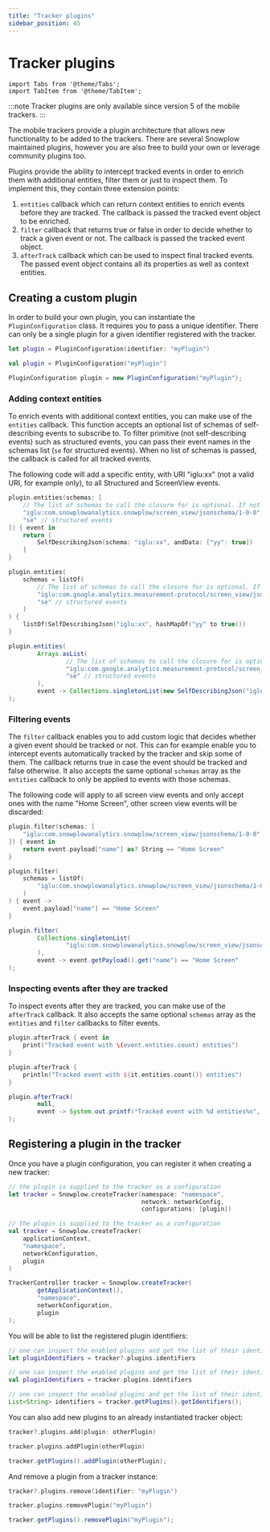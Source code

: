 ```yaml
---
title: "Tracker plugins"
sidebar_position: 45
---
```


# Tracker plugins

```mdx-code-block
import Tabs from '@theme/Tabs';
import TabItem from '@theme/TabItem';
```

:::note
Tracker plugins are only available since version 5 of the mobile trackers.
:::

The mobile trackers provide a plugin architecture that allows new functionality to be added to the trackers.
There are several Snowplow maintained plugins, however you are also free to build your own or leverage community plugins too.

Plugins provide the ability to intercept tracked events in order to enrich them with additional entities, filter them or just to inspect them.
To implement this, they contain three extension points:

1. `entities` callback which can return context entities to enrich events before they are tracked. The callback is passed the tracked event object to be enriched.
2. `filter` callback that returns true or false in order to decide whether to track a given event or not. The callback is passed the tracked event object.
3. `afterTrack` callback which can be used to inspect final tracked events. The passed event object contains all its properties as well as context entities.

## Creating a custom plugin

In order to build your own plugin, you can instantiate the `PluginConfiguration` class.
It requires you to pass a unique identifier.
There can only be a single plugin for a given identifier registered with the tracker.

<Tabs groupId="platform" queryString>
  <TabItem value="ios" label="iOS" default>

```swift
let plugin = PluginConfiguration(identifier: "myPlugin")
```

  </TabItem>
  <TabItem value="android" label="Android (Kotlin)">

```kotlin
val plugin = PluginConfiguration("myPlugin")
```

  </TabItem>
  <TabItem value="android-java" label="Android (Java)">

```java
PluginConfiguration plugin = new PluginConfiguration("myPlugin");
```

  </TabItem>
</Tabs>

### Adding context entities

To enrich events with additional context entities, you can make use of the `entities` callback.
This function accepts an optional list of schemas of self-describing events to subscribe to.
To filter primitive (not self-describing events) such as structured events, you can pass their event names in the schemas list (`se` for structured events).
When no list of schemas is passed, the callback is called for all tracked events.

The following code will add a specific entity, with URI "iglu:xx" (not a valid URI, for example only), to all Structured and ScreenView events.

<Tabs groupId="platform" queryString>
  <TabItem value="ios" label="iOS" default>

```swift
plugin.entities(schemas: [
    // The list of schemas to call the closure for is optional. If not passed, the callback is called for all events.
    "iglu:com.snowplowanalytics.snowplow/screen_view/jsonschema/1-0-0", // screen view events
    "se" // structured events
]) { event in
    return [
        SelfDescribingJson(schema: "iglu:xx", andData: ["yy": true])
    ]
}
```

  </TabItem>
  <TabItem value="android" label="Android (Kotlin)">

```kotlin
plugin.entities(
    schemas = listOf(
        // The list of schemas to call the closure for is optional. If not passed, the callback is called for all events.
        "iglu:com.google.analytics.measurement-protocol/screen_view/jsonschema/1-0-0", // screen view events
        "se" // structured events
    )
) {
    listOf(SelfDescribingJson("iglu:xx", hashMapOf("yy" to true)))
}
```

  </TabItem>
  <TabItem value="android-java" label="Android (Java)">

```java
plugin.entities(
        Arrays.asList(
                // The list of schemas to call the closure for is optional. If not passed, the callback is called for all events.
                "iglu:com.google.analytics.measurement-protocol/screen_view/jsonschema/1-0-0", // screen view events
                "se" // structured events
        ),
        event -> Collections.singletonList(new SelfDescribingJson("iglu:xx", Collections.singletonMap("yy", true)))
);
```

  </TabItem>
</Tabs>

### Filtering events

The `filter` callback enables you to add custom logic that decides whether a given event should be tracked or not.
This can for example enable you to intercept events automatically tracked by the tracker and skip some of them.
The callback returns true in case the event should be tracked and false otherwise.
It also accepts the same optional `schemas` array as the `entities` callback to only be applied to events with those schemas.

The following code will apply to all screen view events and only accept ones with the name "Home Screen", other screen view events will be discarded:

<Tabs groupId="platform" queryString>
  <TabItem value="ios" label="iOS" default>

```swift
plugin.filter(schemas: [
    "iglu:com.snowplowanalytics.snowplow/screen_view/jsonschema/1-0-0", // screen view events
]) { event in
    return event.payload["name"] as? String == "Home Screen"
}
```

  </TabItem>
  <TabItem value="android" label="Android (Kotlin)">

```kotlin
plugin.filter(
    schemas = listOf(
        "iglu:com.snowplowanalytics.snowplow/screen_view/jsonschema/1-0-0", // screen view events
    )
) { event ->
    event.payload["name"] == "Home Screen"
}
```

  </TabItem>
  <TabItem value="android-java" label="Android (Java)">

```java
plugin.filter(
        Collections.singletonList(
                "iglu:com.snowplowanalytics.snowplow/screen_view/jsonschema/1-0-0", // screen view events
        ),
        event -> event.getPayload().get("name") == "Home Screen"
);
```

  </TabItem>
</Tabs>

### Inspecting events after they are tracked

To inspect events after they are tracked, you can make use of the `afterTrack` callback.
It also accepts the same optional `schemas` array as the `entities` and `filter` callbacks to filter events.

<Tabs groupId="platform" queryString>
  <TabItem value="ios" label="iOS" default>

```swift
plugin.afterTrack { event in
    print("Tracked event with \(event.entities.count) entities")
}
```

  </TabItem>
  <TabItem value="android" label="Android (Kotlin)">

```kotlin
plugin.afterTrack {
    println("Tracked event with ${it.entities.count()} entities")
}
```

  </TabItem>
  <TabItem value="android-java" label="Android (Java)">

```java
plugin.afterTrack(
        null,
        event -> System.out.printf("Tracked event with %d entities%n", event.getEntities().size())
);
```

  </TabItem>
</Tabs>

## Registering a plugin in the tracker

Once you have a plugin configuration, you can register it when creating a new tracker:

<Tabs groupId="platform" queryString>
  <TabItem value="ios" label="iOS" default>

```swift
// the plugin is supplied to the tracker as a configuration
let tracker = Snowplow.createTracker(namespace: "namespace",
                                     network: networkConfig,
                                     configurations: [plugin])
```

  </TabItem>
  <TabItem value="android" label="Android (Kotlin)">

```kotlin
// the plugin is supplied to the tracker as a configuration
val tracker = Snowplow.createTracker(
    applicationContext,
    "namespace",
    networkConfiguration,
    plugin
)
```

  </TabItem>
  <TabItem value="android-java" label="Android (Java)">

```java
TrackerController tracker = Snowplow.createTracker(
        getApplicationContext(),
        "namespace",
        networkConfiguration,
        plugin
);
```

  </TabItem>
</Tabs>

You will be able to list the registered plugin identifiers:

<Tabs groupId="platform" queryString>
  <TabItem value="ios" label="iOS" default>

```swift
// one can inspect the enabled plugins and get the list of their identifiers
let pluginIdentifiers = tracker?.plugins.identifiers
```

  </TabItem>
  <TabItem value="android" label="Android (Kotlin)">

```kotlin
// one can inspect the enabled plugins and get the list of their identifiers
val pluginIdentifiers = tracker.plugins.identifiers
```

  </TabItem>
  <TabItem value="android-java" label="Android (Java)">

```java
// one can inspect the enabled plugins and get the list of their identifiers
List<String> identifiers = tracker.getPlugins().getIdentifiers();
```

  </TabItem>
</Tabs>

You can also add new plugins to an already instantiated tracker object:

<Tabs groupId="platform" queryString>
  <TabItem value="ios" label="iOS" default>

```swift
tracker?.plugins.add(plugin: otherPlugin)
```

  </TabItem>
  <TabItem value="android" label="Android (Kotlin)">

```kotlin
tracker.plugins.addPlugin(otherPlugin)
```

  </TabItem>
  <TabItem value="android-java" label="Android (Java)">

```java
tracker.getPlugins().addPlugin(otherPlugin);
```

  </TabItem>
</Tabs>

And remove a plugin from a tracker instance:

<Tabs groupId="platform" queryString>
  <TabItem value="ios" label="iOS" default>

```swift
tracker?.plugins.remove(identifier: "myPlugin")
```

  </TabItem>
  <TabItem value="android" label="Android (Kotlin)">

```kotlin
tracker.plugins.removePlugin("myPlugin")
```

  </TabItem>
  <TabItem value="android-java" label="Android (Java)">

```java
tracker.getPlugins().removePlugin("myPlugin");
```

  </TabItem>
</Tabs>
